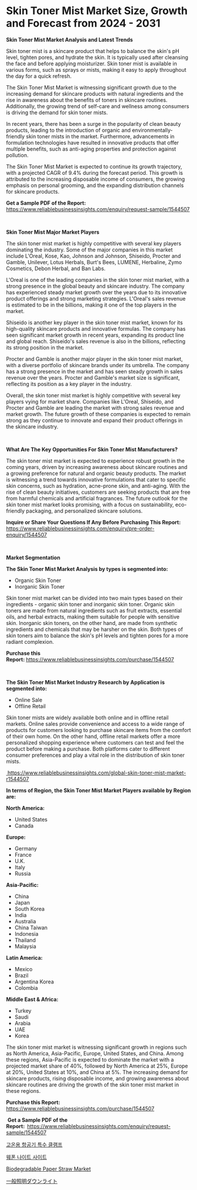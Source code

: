 <p><h1>Skin Toner Mist Market Size, Growth and Forecast from 2024 - 2031</h1></p><p><strong>Skin Toner Mist Market Analysis and Latest Trends</strong></p>
<p><p>Skin toner mist is a skincare product that helps to balance the skin's pH level, tighten pores, and hydrate the skin. It is typically used after cleansing the face and before applying moisturizer. Skin toner mist is available in various forms, such as sprays or mists, making it easy to apply throughout the day for a quick refresh.</p><p>The Skin Toner Mist Market is witnessing significant growth due to the increasing demand for skincare products with natural ingredients and the rise in awareness about the benefits of toners in skincare routines. Additionally, the growing trend of self-care and wellness among consumers is driving the demand for skin toner mists.</p><p>In recent years, there has been a surge in the popularity of clean beauty products, leading to the introduction of organic and environmentally-friendly skin toner mists in the market. Furthermore, advancements in formulation technologies have resulted in innovative products that offer multiple benefits, such as anti-aging properties and protection against pollution.</p><p>The Skin Toner Mist Market is expected to continue its growth trajectory, with a projected CAGR of 9.4% during the forecast period. This growth is attributed to the increasing disposable income of consumers, the growing emphasis on personal grooming, and the expanding distribution channels for skincare products.</p></p>
<p><strong>Get a Sample PDF of the Report:&nbsp;</strong> <a href="https://www.reliablebusinessinsights.com/enquiry/request-sample/1544507">https://www.reliablebusinessinsights.com/enquiry/request-sample/1544507</a></p>
<p>&nbsp;</p>
<p><strong>Skin Toner Mist Major Market Players</strong></p>
<p><p>The skin toner mist market is highly competitive with several key players dominating the industry. Some of the major companies in this market include L'Oreal, Kose, Kao, Johnson and Johnson, Shiseido, Procter and Gamble, Unilever, Lotus Herbals, Burt's Bees, LUMENE, Herbaline, Zymo Cosmetics, Debon Herbal, and Ban Labs.</p><p>L'Oreal is one of the leading companies in the skin toner mist market, with a strong presence in the global beauty and skincare industry. The company has experienced steady market growth over the years due to its innovative product offerings and strong marketing strategies. L'Oreal's sales revenue is estimated to be in the billions, making it one of the top players in the market.</p><p>Shiseido is another key player in the skin toner mist market, known for its high-quality skincare products and innovative formulas. The company has seen significant market growth in recent years, expanding its product line and global reach. Shiseido's sales revenue is also in the billions, reflecting its strong position in the market.</p><p>Procter and Gamble is another major player in the skin toner mist market, with a diverse portfolio of skincare brands under its umbrella. The company has a strong presence in the market and has seen steady growth in sales revenue over the years. Procter and Gamble's market size is significant, reflecting its position as a key player in the industry.</p><p>Overall, the skin toner mist market is highly competitive with several key players vying for market share. Companies like L'Oreal, Shiseido, and Procter and Gamble are leading the market with strong sales revenue and market growth. The future growth of these companies is expected to remain strong as they continue to innovate and expand their product offerings in the skincare industry.</p></p>
<p>&nbsp;</p>
<p><strong>What Are The Key Opportunities For Skin Toner Mist Manufacturers?</strong></p>
<p><p>The skin toner mist market is expected to experience robust growth in the coming years, driven by increasing awareness about skincare routines and a growing preference for natural and organic beauty products. The market is witnessing a trend towards innovative formulations that cater to specific skin concerns, such as hydration, acne-prone skin, and anti-aging. With the rise of clean beauty initiatives, customers are seeking products that are free from harmful chemicals and artificial fragrances. The future outlook for the skin toner mist market looks promising, with a focus on sustainability, eco-friendly packaging, and personalized skincare solutions.</p></p>
<p><strong>Inquire or Share Your Questions If Any Before Purchasing This Report:</strong> <a href="https://www.reliablebusinessinsights.com/enquiry/pre-order-enquiry/1544507">https://www.reliablebusinessinsights.com/enquiry/pre-order-enquiry/1544507</a></p>
<p>&nbsp;</p>
<p><strong>Market Segmentation</strong></p>
<p><strong>The Skin Toner Mist Market Analysis by types is segmented into:</strong></p>
<p><ul><li>Organic Skin Toner</li><li>Inorganic Skin Toner</li></ul></p>
<p><p>Skin toner mist market can be divided into two main types based on their ingredients - organic skin toner and inorganic skin toner. Organic skin toners are made from natural ingredients such as fruit extracts, essential oils, and herbal extracts, making them suitable for people with sensitive skin. Inorganic skin toners, on the other hand, are made from synthetic ingredients and chemicals that may be harsher on the skin. Both types of skin toners aim to balance the skin's pH levels and tighten pores for a more radiant complexion.</p></p>
<p><strong>Purchase this Report:&nbsp;</strong><a href="https://www.reliablebusinessinsights.com/purchase/1544507">https://www.reliablebusinessinsights.com/purchase/1544507</a></p>
<p>&nbsp;</p>
<p><strong>The Skin Toner Mist Market Industry Research by Application is segmented into:</strong></p>
<p><ul><li>Online Sale</li><li>Offline Retail</li></ul></p>
<p><p>Skin toner mists are widely available both online and in offline retail markets. Online sales provide convenience and access to a wide range of products for customers looking to purchase skincare items from the comfort of their own home. On the other hand, offline retail markets offer a more personalized shopping experience where customers can test and feel the product before making a purchase. Both platforms cater to different consumer preferences and play a vital role in the distribution of skin toner mists.</p></p>
<p><a href="https://www.reliablebusinessinsights.com/global-skin-toner-mist-market-r1544507">&nbsp;https://www.reliablebusinessinsights.com/global-skin-toner-mist-market-r1544507</a></p>
<p><strong>In terms of Region, the Skin Toner Mist Market Players available by Region are:</strong></p>
<p>
    <p> <strong> North America: </strong>
        <ul>
            <li>United States</li>
            <li>Canada</li>
        </ul>
        </p> 
    <p> <strong> Europe: </strong>
        <ul>
            <li>Germany</li>
            <li>France</li>
            <li>U.K.</li>
            <li>Italy</li>
            <li>Russia</li>
        </ul>
        </p> 
    <p> <strong> Asia-Pacific: </strong>
        <ul>
            <li>China</li>
            <li>Japan</li>
            <li>South Korea</li>
            <li>India</li>
            <li>Australia</li>
            <li>China Taiwan</li>
            <li>Indonesia</li>
            <li>Thailand</li>
            <li>Malaysia</li>
        </ul>
        </p> 
    <p> <strong> Latin America: </strong>
        <ul>
            <li>Mexico</li>
            <li>Brazil</li>
            <li>Argentina Korea</li>
            <li>Colombia</li>
        </ul>
        </p> 
    <p> <strong> Middle East & Africa: </strong>
        <ul>
            <li>Turkey</li>
            <li>Saudi</li>
            <li>Arabia</li>
            <li>UAE</li>
            <li>Korea</li>
        </ul>
    </p>
    </p>
<p><p>The skin toner mist market is witnessing significant growth in regions such as North America, Asia-Pacific, Europe, United States, and China. Among these regions, Asia-Pacific is expected to dominate the market with a projected market share of 40%, followed by North America at 25%, Europe at 20%, United States at 10%, and China at 5%. The increasing demand for skincare products, rising disposable income, and growing awareness about skincare routines are driving the growth of the skin toner mist market in these regions.</p></p>
<p><strong>Purchase this Report: </strong><a href="https://www.reliablebusinessinsights.com/purchase/1544507">https://www.reliablebusinessinsights.com/purchase/1544507</a></p>
<p>&nbsp;<strong>Get a Sample PDF of the Report:&nbsp;&nbsp;</strong><a href="https://www.reliablebusinessinsights.com/enquiry/request-sample/1544507">https://www.reliablebusinessinsights.com/enquiry/request-sample/1544507</a></p>
<p><strong></strong></p>
<p><p><a href="https://github.com/mpodehpw07370073/Market-Research-Report-List-2/blob/main/4800974153006.md">고온용 항공기 특수 클램프</a></p><p><a href="https://github.com/nicholasellison0076890/Market-Research-Report-List-1/blob/main/9156485153005.md">웨폰 나이트 사이트</a></p><p><a href="https://github.com/abdillahsp58/Market-Research-Report-List-1/blob/main/biodegradable-paper-straw-market.md">Biodegradable Paper Straw Market</a></p><p><a href="https://github.com/DayanaRunolfsdottir/Market-Research-Report-List-1/blob/main/9709638145004.md">一般照明ダウンライト</a></p></p>